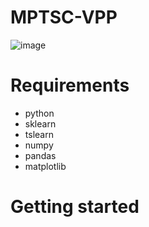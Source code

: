 # MPTSC-VPP

![image](https://github.com/jyh11224/MPTSC-VPP/assets/126738945/2de37bd4-7ae9-4d3d-bf4e-42f579cb2885)


# Requirements
- python
- sklearn
- tslearn
- numpy
- pandas
- matplotlib



# Getting started
 




 

